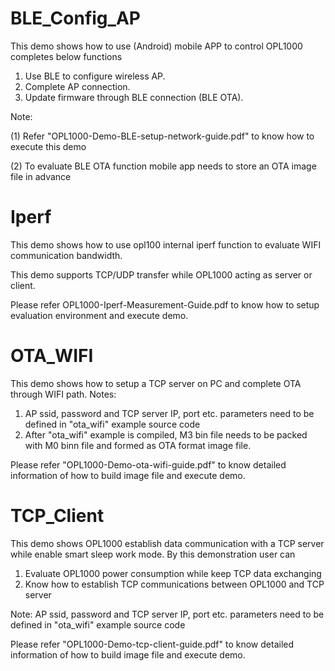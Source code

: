 # BLE_Config_AP
This demo shows how to use (Android) mobile APP to control OPL1000 completes below functions 

1. Use BLE to configure wireless AP. 
2. Complete AP connection. 
3. Update firmware through BLE connection (BLE OTA). 

Note: 

(1) Refer "OPL1000-Demo-BLE-setup-network-guide.pdf" to know how to execute this demo 

(2) To evaluate BLE OTA function mobile app needs to store an OTA image file in advance     

# Iperf
This demo shows how to use opl100 internal iperf  function to evaluate WIFI communication bandwidth.

This demo supports TCP/UDP transfer while OPL1000 acting as server or client.    

Please refer OPL1000-Iperf-Measurement-Guide.pdf to know how to setup evaluation environment and execute demo. 

# OTA_WIFI 
This demo shows how to setup a TCP server on PC and complete OTA through WIFI path.  Notes:

1. AP ssid, password and TCP server IP, port etc. parameters need to be defined in "ota_wifi" example source code
2. After "ota_wifi" example is compiled, M3 bin file needs to be packed with M0 binn file and formed as OTA format image file. 

 Please refer "OPL1000-Demo-ota-wifi-guide.pdf" to know detailed information of how to build image file and execute demo. 

# TCP_Client 
This demo shows OPL1000 establish data communication with a TCP server while enable smart sleep work mode. By this demonstration user can

1. Evaluate OPL1000 power consumption while keep TCP data exchanging 
2. Know how to establish TCP communications between OPL1000 and TCP server 

Note: AP ssid, password and TCP server IP, port etc. parameters need to be defined in "ota_wifi" example source code

Please refer "OPL1000-Demo-tcp-client-guide.pdf" to know detailed information of how to build image file and execute demo. 



